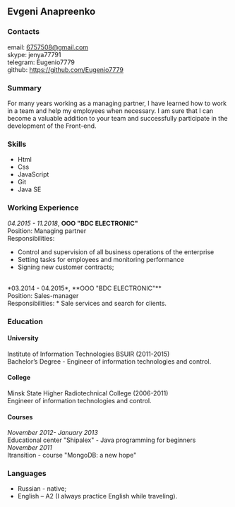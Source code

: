 ## Evgeni Anapreenko
### Contacts
email: 6757508@gmail.com<br>
skype: jenya77791<br>
telegram: Eugenio7779<br>
github: <https://github.com/Eugenio7779>


### Summary

For many years working as a managing partner, I have learned how to work in a team and help my employees when necessary. I am sure that I can become a valuable addition to your team and successfully participate in the development of the Front-end.


### Skills

* Html
* Css
* JavaScript
* Git
* Java SE


### Working Experience

*04.2015 - 11.2018*, **OOO "BDC ELECTRONIC"**<br>
Position: Managing partner<br>
Responsibilities: 
* Сontrol and supervision of all business operations of the enterprise
* Setting tasks for employees and monitoring performance
* Signing new customer contracts;
<br>
*03.2014 - 04.2015*, **OOO "BDC ELECTRONIC"**<br>
Position: Sales-manager<br>
Responsibilities: 
* Sale services and search for clients.


### Education

#### University
Institute of Information Technologies BSUIR (2011-2015)<br>
Bachelor’s Degree - Engineer of information technologies and control.

#### College
Minsk State Higher Radiotechnical College (2006-2011)<br>
Engineer of information technologies and control.

#### Courses
*November 2012- January 2013*<br>
Educational center "Shipalex" - Java programming for beginners<br>
*November 2011*<br>
Itransition - course "MongoDB: a new hope"


### Languages

* Russian - native;
* English – A2 (I always practice English while traveling).
